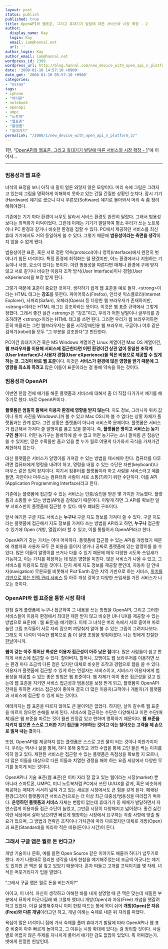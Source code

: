 ```yaml
---
layout: post
status: publish
published: true
title: OpenAPI와 웹표준, 그리고 휴대기기 발달에 따른 서비스와 시장 확장 - 2
author:
  display_name: Kay
  login: Kay
  email: iam@hannal.net
  url: ''
author_login: Kay
author_email: iam@hannal.net
wordpress_id: 2309
wordpress_url: http://blog.hannal.com/new_device_with_open_api_n_platform_2/
date: '2008-01-10 14:57:10 +0900'
date_gmt: '2008-01-10 05:57:10 +0900'
categories:
- "essay"
tags:
- iphone
- "아이폰"
- notebook
- openapi
- umpc
- "노트북"
- "웹표준"
- "플랫폼"
- "휴대기기"
permalink: "/2008/1/new_device_with_open_api_n_platform_2/"
---
```

<p>1편, “<a href="http://blog.hannal.com/new_device_with_open_api_n_platform_1">OpenAPI와 웹표준, 그리고 휴대기기 발달에 따른 서비스와 시장 확장 - 1</a>”에 이어서...</p>
<hr />
<h3>범용성과 웹 표준</h3>
<p>녀석의 표정을 보니 아직 내 말이 얼른 와닿지 않은 모양이다. 머리 속에 그림은 그려지고 있는데 그림을 명확하게 이해하지 못하고 있는 간질 간질한 상황인 눈치다. 잠시 기기(Hardware) 얘기로 샜으니 다시 무른모(Software) 얘기로 돌아와서 머리 속 좀 정리 해줘야겠다.</p>
<p>기존에는 기기 마다 환경이 너무도 달라서 서비스 환경도 완전히 달랐다. 그래서 범용성보다는 최적화가 미덕이었다. 그런데 이제는 기기가 발달하여 평소 우리가 쓰는 노트북이나 PC 환경과 같거나 비슷한 환경을 접할 수 있다. PC에서 제공하던 서비스를 최신 휴대 기기에서도 거의 동일하게 쓸 수 있다. 그렇기 때문에 <strong>범용성이라는 측면을 생각</strong>하지 않을 수 없게 됐다.</p>
<p>범용성이란 표준, 혹은 서로 정한 약속(protocol)이나 영역(interface)에서 완전히 벗어나기 힘든 녀석이다. 특정 환경에 최적화는 덜 됐겠지만, 어느 환경에서나 지원하는 기능이나 사양, 요소이 있다는 뜻이다. 이런 범용성을 따른다면 매체나 환경에 구애 받지 않고 서로 같거나 비슷한 이용자 조작 방식(User Interface)이나 경험(User eXperience)을 보장 받게 된다.</p>
<p>그렇기 때문에 표준이 중요한 것이다. 생각하기 쉽게 웹 표준을 예로 들자. &lt;strong&gt;이라는 HTML 태그는 <strong>강조</strong>를 뜻한다. 파이어폭스(Firefox), 인터넷 익스플로러(Internet Explorer), 사파리(Safari), 오페라(Opera) 등 다양한 웹 브라우저가 존재하지만, &lt;strong&gt;이라는 HTML 태그는 강조하라는 뜻이다. 이것은 웹 표준 규약에서 그렇게 정했다. 그래서 좋건 싫건 &lt;strong&gt;은 “강조”이고, 우리가 어떤 낱말이나 글무리를 강조하려면 &lt;strong&gt;이라는 HTML 태그를 쓰면 된다. 그러면 우리가 웹 브라우저하면 흔히 떠올리는 그런 웹브라우저는 물론 시각장애인용 웹 브라우저, 구글이나 야후 같은 검색기(robot)들 모두 “그 부분을 강조한다”고 판단한다.</p>
<p>PC이건 휴대기기건 혹은 MS Windows 계열이건 Linux 계열이건 Mac OS 계열이건, <strong>웹 브라우저를 이용해 서비스에 접근한다면 어떤 환경이건 상관 없이 동일한 조작계(User Interface)나 사용자 경험(User eXperience)을 적은 비용으로 제공할 수 있게 하는 것. 그것이 바로 웹 표준</strong>이다. 이것은 <strong>서비스가 환경에 많은 영향을 받기 때문에 그 영향을 최소화 하려고</strong> 많은 이들이 표준이라는 걸 통해 약속을 하는 것이다.</p>
<h3>범용성과 OpenAPI</h3>
<p>이번엔 한참 전에 얘기를 해준 플랫폼과 서비스에 대해서 좀 더 직접 다가가서 얘기를 해주기로 했다. 바로 OpenAPI이다.</p>
<p><strong>플랫폼은 엄밀히 말해서 이용자 환경에 영향을 받지 않는다</strong>. 지도 정보, 그러니까 위치 값이나 위치 사진을 Windows니까 볼 수 있고 Mac OS니까 볼 수 없다는 상황 자체가 플랫폼과는 관계 없다. 그런 상황은 플랫폼이 아니라 서비스쪽 문제이다. 플랫폼은 서비스가 접근해서 가져다 쓸 알맹이를 품고 있을 뿐이다. 즉, <strong>플랫폼은 땅이고 서비스는 농기구인 셈</strong>이다. 어떤 농기구는 돌바닥에 쓸 수 없고 어떤 농기구는 소나 말처럼 큰 짐승만 쓸 수 있지만, 땅은 수확물만 품고 있을 뿐 누가 뭘로 어떻게 다가와서 곡식을 가져가건 제한하지 않는다.</p>
<p>대신 플랫폼은 서비스가 알맹이를 가져갈 수 있는 방법을 제시해야 한다. 컴퓨터를 다루려면 컴퓨터에게 명령을 내려야 하고, 명령을 내릴 수 있는 수단은 자판(keyboard)나 마우스 같은 입력 장치이다. 여기서 컴퓨터를 플랫폼이라 하고 사람을 서비스라고 예를 들면, 자판이나 마우스는 컴퓨터와 사람이 서로 소통(?)하기 위한 수단이다. 이를 API (Application Programming Interface)라고 한다.</p>
<p>기존에는 플랫폼에 접근할 수 있는 서비스는 인증/승인을 받은 몇 가지만 가능했다. 플랫폼과 소통할 수 있는 방법(API)을 감춰놨기 때문이다. 이렇게 하면 그 API를 확보한 일부 서비스만이 플랫폼에 접근할 수 있다. 매우 폐쇄된 구조이다.</p>
<p>앞서 얘기한 구글 지도 서비스는 <strong>누구나</strong> 구글 지도 정보를 가져다 쓸 수 있다. 구글 지도라는 플랫폼에 접근해서 지도 정보를 가져다 쓰는 방법을 API라고 하면, <strong>누구나</strong> 접근할 수 있기에 Open (개방, 열림)이라 할 수 있고, 이를 통틀어서 OpenAPI라고 한다.</p>
<p>OpenAPI가 갖는 가치는 어마 어마하다. 플랫폼에 접근할 수 있는 API를 개방했기 때문에 개발자와 사용자 모두 큰 비용을 들이지 않거나 공짜로 플랫폼에 있는 알맹이를 쓸 수 있다. 많은 이들이 알맹이를 쓰거나 다룰 수 있기 때문에 매우 다양한 시도와 쓰임새가 가능하고, 이는 가치를 확장하는 데 많은 영향을 미친다. 많은 서비스가 나올 수 있고, 그 서비스를 이용자도 많을 것이다. 단지 세계 지도 정보를 제공할 뿐인데, 자동차 길 안내자(navigation) 무른모를 비롯해서 Pict'Earth 같은 지역 기반으로 하는 서비스, <a href="http://blog.hannal.com/location-based_sns/">위치를 기반으로 하는 인맥 관리 서비스</a> 등 아주 개성 강하고 다양한 쓰임새를 가진 서비스가 나오는 것이다.</p>
<h3>OpenAPI와 웹 표준을 통한 시장 확대</h3>
<p>한참 길게 플랫폼에 누구나 접근하여 그 내용을 쓰는 방법을 OpenAPI, 그리고 그러한 서비스들이 이용자 환경에서 최대한 제한 받지 않고 비슷한 UI나 UX를 제공할 수 있는 방법으로 표준(예 : 웹 표준)을 얘기했다. 이제 그 녀석은 머리 속에서 서로 흩어져 따로 놀던 그림 조각들이 서로 자리 잡으며 껴맞춰져 알아 볼 수 있는 그림이 그려지나보다. 그래도 이 녀석이 익숙한 웹쪽으로 좀 더 설명 초점을 맞춰야겠다. 나는 벗에게 친절한 <a href="http://www.hannal.net">한날</a>이니까.</p>
<p><strong>웹이 갖는 아주 뛰어난 특성은 이용자 접근성이 아주 낮은 점</strong>이다. 많은 사람들이 쉽고 편하게 서비스에 접근할 수 있다. 할아버지, 할머니, 꼬맹이도 웹 브라우저를 이용하면 쓰는 환경 마다 조금씩 다른 점은 있지만 대체로 비슷한 조작과 경험으로 웹을 쓸 수 있다. 이용자가 플랫폼에 접근할 수 있게 하는 연결자는 서비스이고, 서비스가 이용자에게 범용성을 제공할 수 있는 좋은 방법은 웹 표준이다. 웹 자체가 이미 좋은 접근성을 갖고 있는데 웹 표준을 지키면 서비스 접근성과 범용성을 보장 받게 되고, 플랫폼이 OpenAPI 전략을 취하면 서비스 접근성이 좋아져 결국 더 많은 이용자(고객이나 개발자)가 플랫폼과 서비스에 접근할 수 있게 되는 것이다.</p>
<p>여태까지는 웹 표준을 따르지 않아도 큰 불이익은 없었다. 하지만, 날이 갈수록 웹 표준을 따르지 않으면 손해를 보게 된다. 서비스에 접근하는 수단은 다양해지고 이런 수단(매체)들은 웹 표준을 따르는 것이 훨씬 안정감 있고 편하며 명확하기 때문이다. <strong>웹 표준을 지키지 않으면 스스로 그러한 기기 접근을 거부하는 것이고 이는 찾아오는 고객을 제 손으로 밀쳐 내는 것</strong>이다.</p>
<p>또한, OpenAPI를 제공하지 않는 플랫폼은 스스로 고인 물이 되는 것이나 마찬가지이다. 우리는 역사나 삶을 통해, 하다 못해 중학교 과학 수업을 통해 고인 물은 썩는 이치를 익히 알고 있다. 제한된 서비스만 접근할 수 있는 플랫폼은 독점성을 확보할 지 모르나, 더 많은 이들을 대상으로 다른 이들과 치열한 경쟁을 해야 하는 요즘 세상에서 다양한 무기를 놓치게 되는 것이다.</p>
<p>OpenAPI나 기술 표준(웹 표준)은 이미 자리 잘 잡고 있는 웹이라는 시장(market) 뿐 아니라 스마트폰, UMPC, 미니 노트북처럼 PC에서 쓰던 UI/UX를 같게, 혹은 비슷하게 제공하는 매체가 서서히 넓혀 가고 있는 새로운 시장에서도 큰 힘을 갖게 된다. 폐쇄된 환경(그것이 플랫폼이건 서비스건)으로는 더 이상 최근 대중성/범용성을 따라잡기 벅차다. <strong>운영하던 플랫폼과 서비스</strong> 자체는 변함이 없는데 휴대기기 등 매체가 발달하면서 자연스럽게 이용자들 접근 수단이 늘었고, 그만큼 시장이 다양해지고 넓어졌다. 좋건 싫건 이런 세상에서 살아 남으려면 빠르게 팽창하는 시장에서 요구하는 각종 사항에 맞출 필요가 있으며, 그 방법과 전략은 조직이나 가치관에 따라 다르겠지만 대체로 개방(Open)과 표준(Standard)을 따라야 적은 비용(돈이나 시간)이 든다.</p>
<h3>그래서 구글 맵은 뭘로 돈 번다고?</h3>
<p>개방 기술이나 문화, 예를 들면 Open Source 같은 이야기도 해줄까 하다가 냅두기로 했다. 자기 나름대로 정리한 생각을 내게 한참을 얘기해주었는데 조금씩 어긋나는 얘기도 있지만 큰 맥은 잘 짚고 있었기 때문이다. 혼자 떠들고 고개를 끄덕이기를 몇 차례. 녀석은 머뭇거리다가 입을 열었다.</p>
<p>“그래서 구글 맵은 뭘로 돈을 버는거야?”</p>
<p>아이고, 이 녀석. 자신이 생각하고 이해한 바를 내게 설명할 때 큰 맥은 맞는데 세밀한 부분에서 묘하게 어긋나길래 왜 그럴까 했더니 개방(Open)과 자유(Free) 개념을 헷갈려 하고 있었다. 이걸 설명해주자니 이미 한참 떠드는 통에 목이 쉬어 <strong>개방(Open)은 자유(Free)와 다른 개념</strong>이라고만 하고, 개념 이해는 숙제로 내준 뒤 자리를 파했다.</p>
<p>욕심이 많은 녀석이니 집에 가서 숙제를 풀며 휴대기기 발달에 따라 OpenAPI나 웹 표준 비중이 아주 빠르게 높아지고, 그 이유는 시장 확대에 있다는 걸 정리할 것이다. 사실 별로 어렵지 않은 주제를 지나치게 풀어서 얘기한 감도 없잖아 있었다. 뭐 어쩌겠는가. 벗에게 친절한 한날인데.</p>
